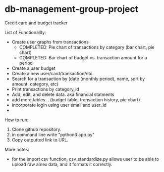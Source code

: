 # db-management-group-project
Credit card and budget tracker

List of Functionality:
- Create user graphs from transactions
    - COMPLETED: Pie chart of transactions by category (bar chart, pie chart)
    - COMPLETED: Bar chart of budget vs. transaction amount for a period
- Create a user budget
- Create a new user/card/transaction/etc.
- Search for a transaction by (date (monthly period), name, sort by amount, category, etc)
- Print transactions by category_id
- Add, edit, and delete data. aka financial statments 
- add more tables... (budget table, transaction history, pie chart)
- incorporate login using user email and user_id
- 

How to run:
1. Clone github repository.
2. in command line write "python3 app.py"
3. Copy outputted link to URL.

More notes:
- for the import csv function, csv_standardize.py allows user to be able to upload raw amex data, and it formats it correctly.

